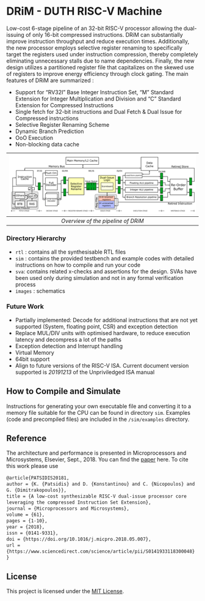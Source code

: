 # DRiM - DUTH RISC-V Machine
Low-cost 6-stage pipeline of an 32-bit RISC-V processor allowing the dual-issuing of only 16-bit compressed instructions. DRiM can substantially improve instruction throughput and reduce execution times. Additionally, the new processor employs selective register renaming to specifically target the registers used under instruction compression, thereby completely eliminating unnecessary stalls due to name dependencies. Finally, the new design utilizes a partitioned register file that capitalizes on the skewed use of registers to improve energy efficiency through clock gating. The main features of DRiM are summarized :

- Support for “RV32I” Base Integer Instruction Set, “M” Standard Extension for Integer Multiplication and Division and “C” Standard Extension for Compressed Instructions
- Single fetch for 32-bit instructions and Dual Fetch & Dual Issue for Compressed instructions
- Selective Register Renaming Scheme
- Dynamic Branch Prediction
- OoO Execution
- Non-blocking data cache

| ![overview](./images/riscv_rr.png) |
|:--:|
| *Overview of the pipeline of DRiM* |

### Directory Hierarchy

- `rtl` : contains all the synthesisable RTL files
- `sim` : contains the provided testbench and example codes with detailed instructions on how to compile and run your code
- `sva`: contains related x-checks and assertions for the design. SVAs have been used only during simulation and not in any formal verification process
- `images` : schematics

### Future Work
- Partially implemented: Decode for additional instructions that are not yet supported (System, floating point, CSR) and exception detection
- Replace MUL/DIV units with optimised hardware, to reduce execution latency and decompress a lot of the paths
- Exception detection and Interrupt handling
- Virtual Memory
- 64bit support
- Align to future versions of the RISC-V ISA. Current document version supported is *20191213* of the Unpriviledged ISA manual

## How to Compile and Simulate
Instructions for generating your own executable file and converting it to a memory file suitable for the CPU can be found in directory `sim`. Examples (code and precompiled files) are included in the `/sim/examples` directory.


## Reference

The architecture and performance is presented in Microprocessors and Microsystems, Elsevier, Sept., 2018.  You can find the [paper](https://gdimitrak.github.io/papers/micropro18.pdf) here. To cite this work please use
```
@article{PATSIDIS20181,
author = {K. {Patsidis} and D. {Konstantinou} and C. {Nicopoulos} and G. {Dimitrakopoulos}},
title = {A low-cost synthesizable RISC-V dual-issue processor core leveraging the compressed Instruction Set Extension},
journal = {Microprocessors and Microsystems},
volume = {61},
pages = {1-10},
year = {2018},
issn = {0141-9331},
doi = {https://doi.org/10.1016/j.micpro.2018.05.007},
url = {https://www.sciencedirect.com/science/article/pii/S0141933118300048} }
```


## License
This project is licensed under the [MIT License](./LICENSE).
